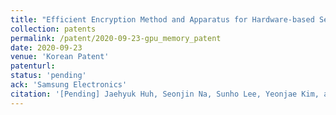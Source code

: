 ```yaml
---
title: "Efficient Encryption Method and Apparatus for Hardware-based Secure GPU Memory"
collection: patents
permalink: /patent/2020-09-23-gpu_memory_patent
date: 2020-09-23
venue: 'Korean Patent'
patenturl:
status: 'pending'
ack: 'Samsung Electronics'
citation: '[Pending] Jaehyuk Huh, Seonjin Na, Sunho Lee, Yeonjae Kim, and Jongse Park, &quot;Efficient Encryption Method and Apparatus for Hardware-based Secure GPU Memory&quot;, Korean Patent (with Samsung Electronics)'
---
```

